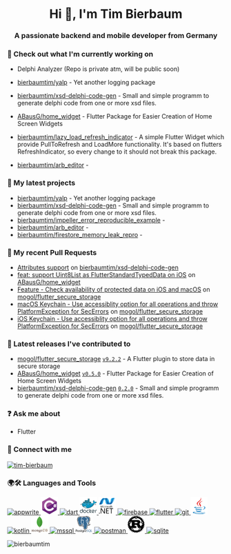 <h1 align="center">Hi 👋, I'm Tim Bierbaum</h1>
<h3 align="center">A passionate backend and mobile developer from Germany</h3>

### 👷 Check out what I'm currently working on
- Delphi Analyzer (Repo is private atm, will be public soon)

- [bierbaumtim/yalp](https://github.com/bierbaumtim/yalp) - Yet another logging package
- [bierbaumtim/xsd-delphi-code-gen](https://github.com/bierbaumtim/xsd-delphi-code-gen) - Small and simple programm to generate delphi code from one or more xsd files.
- [ABausG/home_widget](https://github.com/ABausG/home_widget) - Flutter Package for Easier Creation of Home Screen Widgets
- [bierbaumtim/lazy_load_refresh_indicator](https://github.com/bierbaumtim/lazy_load_refresh_indicator) - A simple Flutter Widget which provide PullToRefresh and LoadMore functionality. It&#39;s based on flutters RefreshIndicator, so every change to it should not break this package.
- [bierbaumtim/arb_editor](https://github.com/bierbaumtim/arb_editor) - 

### 🌱 My latest projects

- [bierbaumtim/yalp](https://github.com/bierbaumtim/yalp) - Yet another logging package
- [bierbaumtim/xsd-delphi-code-gen](https://github.com/bierbaumtim/xsd-delphi-code-gen) - Small and simple programm to generate delphi code from one or more xsd files.
- [bierbaumtim/impeller_error_reproducible_example](https://github.com/bierbaumtim/impeller_error_reproducible_example) - 
- [bierbaumtim/arb_editor](https://github.com/bierbaumtim/arb_editor) - 
- [bierbaumtim/firestore_memory_leak_repro](https://github.com/bierbaumtim/firestore_memory_leak_repro) - 

### 🔨 My recent Pull Requests

- [Attributes support](https://github.com/bierbaumtim/xsd-delphi-code-gen/pull/1) on [bierbaumtim/xsd-delphi-code-gen](https://github.com/bierbaumtim/xsd-delphi-code-gen)
- [feat: support Uint8List as FlutterStandardTypedData on iOS](https://github.com/ABausG/home_widget/pull/197) on [ABausG/home_widget](https://github.com/ABausG/home_widget)
- [Feature - Check availability of protected data on iOS and macOS](https://github.com/mogol/flutter_secure_storage/pull/629) on [mogol/flutter_secure_storage](https://github.com/mogol/flutter_secure_storage)
- [macOS Keychain - Use accessiblity option for all operations and throw PlatformException for SecErrors](https://github.com/mogol/flutter_secure_storage/pull/628) on [mogol/flutter_secure_storage](https://github.com/mogol/flutter_secure_storage)
- [iOS Keychain - Use accessiblity option for all operations and throw PlatformException for SecErrors](https://github.com/mogol/flutter_secure_storage/pull/602) on [mogol/flutter_secure_storage](https://github.com/mogol/flutter_secure_storage)

### 🔭 Latest releases I've contributed to

- [mogol/flutter_secure_storage](https://github.com/mogol/flutter_secure_storage) [`v9.2.2`](https://github.com/mogol/flutter_secure_storage/releases/tag/v9.2.2) - A Flutter plugin to store data in secure storage
- [ABausG/home_widget](https://github.com/ABausG/home_widget) [`v0.5.0`](https://github.com/ABausG/home_widget/releases/tag/v0.5.0) - Flutter Package for Easier Creation of Home Screen Widgets
- [bierbaumtim/xsd-delphi-code-gen](https://github.com/bierbaumtim/xsd-delphi-code-gen) [`0.2.0`](https://github.com/bierbaumtim/xsd-delphi-code-gen/releases/tag/0.2.0) - Small and simple programm to generate delphi code from one or more xsd files.

### ❓ Ask me about
- Flutter

### 📲 Connect with me
<a href="https://linkedin.com/in/tim-bierbaum" target="blank">
    <img align="center" src="https://raw.githubusercontent.com/rahuldkjain/github-profile-readme-generator/master/src/images/icons/Social/linked-in-alt.svg" alt="tim-bierbaum" height="30" width="40" />
</a>

### 🌍🛠️ Languages and Tools
<p align="left"> 
    <a href="https://appwrite.io" target="_blank" rel="noreferrer"> 
        <img src="https://www.vectorlogo.zone/logos/appwriteio/appwriteio-icon.svg" alt="appwrite" width="40" height="40"/> 
    </a> 
    <a href="https://www.w3schools.com/cs/" target="_blank" rel="noreferrer">
        <img src="https://raw.githubusercontent.com/devicons/devicon/master/icons/csharp/csharp-original.svg" alt="csharp" width="40" height="40"/>
    </a>
    <a href="https://dart.dev" target="_blank" rel="noreferrer"> 
        <img src="https://www.vectorlogo.zone/logos/dartlang/dartlang-icon.svg" alt="dart" width="40" height="40"/>
    </a>
    <a href="https://www.docker.com/" target="_blank" rel="noreferrer">
        <img src="https://raw.githubusercontent.com/devicons/devicon/master/icons/docker/docker-original-wordmark.svg" alt="docker" width="40" height="40"/>
    </a>
    <a href="https://dotnet.microsoft.com/" target="_blank" rel="noreferrer">
        <img src="https://raw.githubusercontent.com/devicons/devicon/master/icons/dot-net/dot-net-original-wordmark.svg" alt="dotnet" width="40" height="40"/>
    </a>
    <a href="https://firebase.google.com/" target="_blank" rel="noreferrer">
        <img src="https://www.vectorlogo.zone/logos/firebase/firebase-icon.svg" alt="firebase" width="40" height="40"/>
    </a>
    <a href="https://flutter.dev" target="_blank" rel="noreferrer">
        <img src="https://www.vectorlogo.zone/logos/flutterio/flutterio-icon.svg" alt="flutter" width="40" height="40"/>
    </a>
    <a href="https://git-scm.com/" target="_blank" rel="noreferrer">
        <img src="https://www.vectorlogo.zone/logos/git-scm/git-scm-icon.svg" alt="git" width="40" height="40"/>
    </a>
    <a href="https://www.java.com" target="_blank" rel="noreferrer">
        <img src="https://raw.githubusercontent.com/devicons/devicon/master/icons/java/java-original.svg" alt="java" width="40" height="40"/>
    </a>
    <a href="https://kotlinlang.org" target="_blank" rel="noreferrer">
        <img src="https://www.vectorlogo.zone/logos/kotlinlang/kotlinlang-icon.svg" alt="kotlin" width="40" height="40"/>
    </a>
    <a href="https://www.mongodb.com/" target="_blank" rel="noreferrer">
        <img src="https://raw.githubusercontent.com/devicons/devicon/master/icons/mongodb/mongodb-original-wordmark.svg" alt="mongodb" width="40" height="40"/>
    </a>
    <a href="https://www.microsoft.com/en-us/sql-server" target="_blank" rel="noreferrer">
        <img src="https://www.svgrepo.com/show/303229/microsoft-sql-server-logo.svg" alt="mssql" width="40" height="40"/>
    </a>
    <a href="https://www.postgresql.org" target="_blank" rel="noreferrer">
        <img src="https://raw.githubusercontent.com/devicons/devicon/master/icons/postgresql/postgresql-original-wordmark.svg" alt="postgresql" width="40" height="40"/>
    </a>
    <a href="https://postman.com" target="_blank" rel="noreferrer">
        <img src="https://www.vectorlogo.zone/logos/getpostman/getpostman-icon.svg" alt="postman" width="40" height="40"/>
    </a>
    <a href="https://www.rust-lang.org" target="_blank" rel="noreferrer">
        <img src="https://raw.githubusercontent.com/devicons/devicon/master/icons/rust/rust-original.svg" alt="rust" width="40" height="40"/>
    </a>
    <a href="https://www.sqlite.org/" target="_blank" rel="noreferrer">
        <img src="https://www.vectorlogo.zone/logos/sqlite/sqlite-icon.svg" alt="sqlite" width="40" height="40"/>
    </a> 
</p>

<p>
    <img align="left" src="https://github-readme-stats.vercel.app/api/top-langs?username=bierbaumtim&show_icons=true&locale=en&layout=compact" alt="bierbaumtim"/>
</p>
